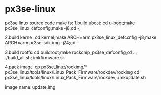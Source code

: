 # px3se-linux
px3se linux source code
make fs:
1.build uboot:
cd u-boot;make px3se_linux_defconfig;make -j8;cd -;

2.build kernel:
cd kernel;make ARCH=arm  px3se_linux_defconfig -j8;make ARCH=arm px3se-sdk.img -j24;cd -

3.build rootfs:
cd buildroot;make rockchip_px3se_defconfig;cd ..; ./build_all.sh;./mkfirmware.sh 

4.pack image:
cp px3se_linux/rockimg/* px3se_linux/tools/linux/Linux_Pack_Firmware/rockdev/rockimg
cd px3se_linux/tools/linux/Linux_Pack_Firmware/rockdev;./mkupdate.sh

image name: update.img
